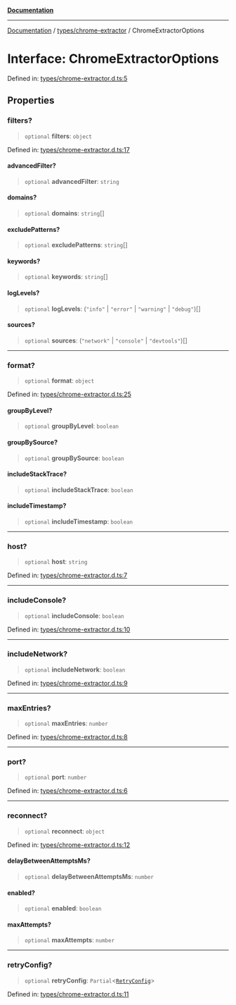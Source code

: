[**Documentation**](../../../README.md)

***

[Documentation](../../../README.md) / [types/chrome-extractor](../README.md) / ChromeExtractorOptions

# Interface: ChromeExtractorOptions

Defined in: [types/chrome-extractor.d.ts:5](https://github.com/Jason-Vaughan/CLiTS/blob/08dc9183978ffe290c0eea07fbaf407630d61e44/src/types/chrome-extractor.d.ts#L5)

## Properties

### filters?

> `optional` **filters**: `object`

Defined in: [types/chrome-extractor.d.ts:17](https://github.com/Jason-Vaughan/CLiTS/blob/08dc9183978ffe290c0eea07fbaf407630d61e44/src/types/chrome-extractor.d.ts#L17)

#### advancedFilter?

> `optional` **advancedFilter**: `string`

#### domains?

> `optional` **domains**: `string`[]

#### excludePatterns?

> `optional` **excludePatterns**: `string`[]

#### keywords?

> `optional` **keywords**: `string`[]

#### logLevels?

> `optional` **logLevels**: (`"info"` \| `"error"` \| `"warning"` \| `"debug"`)[]

#### sources?

> `optional` **sources**: (`"network"` \| `"console"` \| `"devtools"`)[]

***

### format?

> `optional` **format**: `object`

Defined in: [types/chrome-extractor.d.ts:25](https://github.com/Jason-Vaughan/CLiTS/blob/08dc9183978ffe290c0eea07fbaf407630d61e44/src/types/chrome-extractor.d.ts#L25)

#### groupByLevel?

> `optional` **groupByLevel**: `boolean`

#### groupBySource?

> `optional` **groupBySource**: `boolean`

#### includeStackTrace?

> `optional` **includeStackTrace**: `boolean`

#### includeTimestamp?

> `optional` **includeTimestamp**: `boolean`

***

### host?

> `optional` **host**: `string`

Defined in: [types/chrome-extractor.d.ts:7](https://github.com/Jason-Vaughan/CLiTS/blob/08dc9183978ffe290c0eea07fbaf407630d61e44/src/types/chrome-extractor.d.ts#L7)

***

### includeConsole?

> `optional` **includeConsole**: `boolean`

Defined in: [types/chrome-extractor.d.ts:10](https://github.com/Jason-Vaughan/CLiTS/blob/08dc9183978ffe290c0eea07fbaf407630d61e44/src/types/chrome-extractor.d.ts#L10)

***

### includeNetwork?

> `optional` **includeNetwork**: `boolean`

Defined in: [types/chrome-extractor.d.ts:9](https://github.com/Jason-Vaughan/CLiTS/blob/08dc9183978ffe290c0eea07fbaf407630d61e44/src/types/chrome-extractor.d.ts#L9)

***

### maxEntries?

> `optional` **maxEntries**: `number`

Defined in: [types/chrome-extractor.d.ts:8](https://github.com/Jason-Vaughan/CLiTS/blob/08dc9183978ffe290c0eea07fbaf407630d61e44/src/types/chrome-extractor.d.ts#L8)

***

### port?

> `optional` **port**: `number`

Defined in: [types/chrome-extractor.d.ts:6](https://github.com/Jason-Vaughan/CLiTS/blob/08dc9183978ffe290c0eea07fbaf407630d61e44/src/types/chrome-extractor.d.ts#L6)

***

### reconnect?

> `optional` **reconnect**: `object`

Defined in: [types/chrome-extractor.d.ts:12](https://github.com/Jason-Vaughan/CLiTS/blob/08dc9183978ffe290c0eea07fbaf407630d61e44/src/types/chrome-extractor.d.ts#L12)

#### delayBetweenAttemptsMs?

> `optional` **delayBetweenAttemptsMs**: `number`

#### enabled?

> `optional` **enabled**: `boolean`

#### maxAttempts?

> `optional` **maxAttempts**: `number`

***

### retryConfig?

> `optional` **retryConfig**: `Partial`\<[`RetryConfig`](../../../platform/chrome-error-handler/interfaces/RetryConfig.md)\>

Defined in: [types/chrome-extractor.d.ts:11](https://github.com/Jason-Vaughan/CLiTS/blob/08dc9183978ffe290c0eea07fbaf407630d61e44/src/types/chrome-extractor.d.ts#L11)
